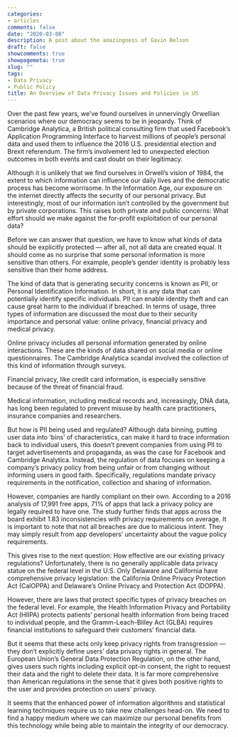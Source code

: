 ```yaml
---
categories:
- articles
comments: false
date: "2020-03-08"
description: A post about the amazingness of Gavin Belson
draft: false
showcomments: true
showpagemeta: true
slug: ""
tags:
- Data Privacy
- Public Policy
title: An Overview of Data Privacy Issues and Policies in US
---
```


Over the past few years, we’ve found ourselves in unnervingly Orwellian scenarios where our democracy seems to be in jeopardy. Think of Cambridge Analytica, a British political consulting firm that used Facebook’s Application Programming Interface to harvest millions of people’s personal data and used them to influence the 2016 U.S. presidential election and Brexit referendum. The firm’s involvement led to unexpected election outcomes in both events and cast doubt on their legitimacy. 

Although it is unlikely that we find ourselves in Orwell’s vision of 1984, the extent to which information can influence our daily lives and the democratic process has become worrisome. In the Information Age, our exposure on the internet directly affects the security of our personal privacy. But interestingly, most of our information isn’t controlled by the government but by private corporations. This raises both private and public concerns: What effort should we make against the for-profit exploitation of our personal data?

Before we can answer that question, we have to know what kinds of data should be explicitly protected — after all, not all data are created equal. It should come as no surprise that some personal information is more sensitive than others. For example, people’s gender identity is probably less sensitive than their home address. 

The kind of data that is generating security concerns is known as PII, or Personal Identification Information. In short, it is any data that can potentially identify specific individuals. PII can enable identity theft and can cause great harm to the individual if breached. In terms of usage, three types of information are discussed the most due to their security importance and personal value: online privacy, financial privacy and medical privacy. 

Online privacy includes all personal information generated by online interactions. These are the kinds of data shared on social media or online questionnaires. The Cambridge Analytica scandal involved the collection of this kind of information through surveys. 

Financial privacy, like credit card information, is especially sensitive because of the threat of financial fraud. 

Medical information, including medical records and, increasingly, DNA data, has long been regulated to prevent misuse by health care practitioners, insurance companies and researchers.

But how is PII being used and regulated? Although data binning, putting user data into ‘bins’ of characteristics, can make it hard to trace information back to individual users, this doesn’t prevent companies from using PII to target advertisements and propaganda, as was the case for Facebook and Cambridge Analytica. Instead, the regulation of data focuses on keeping a company’s privacy policy from being unfair or from changing without informing users in good faith. Specifically, regulations mandate privacy requirements in the notification, collection and sharing of information. 

However, companies are hardly compliant on their own. According to a 2016 analysis of 17,991 free apps, 71% of apps that lack a privacy policy are legally required to have one. The study further finds that apps across the board exhibit 1.83 inconsistencies with privacy requirements on average. It is important to note that not all breaches are due to malicious intent. They may simply result from app developers’ uncertainty about the vague policy requirements.

This gives rise to the next question: How effective are our existing privacy regulations? Unfortunately, there is no generally applicable data privacy statue on the federal level in the U.S. Only Delaware and California have comprehensive privacy legislation: the California Online Privacy Protection Act (CalOPPA) and Delaware’s Online Privacy and Protection Act (DOPPA). 

However, there are laws that protect specific types of privacy breaches on the federal level. For example, the Health Information Privacy and Portability Act (HIIPA) protects patients’ personal health information from being traced to individual people, and the Gramm-Leach-Bliley Act (GLBA) requires financial institutions to safeguard their customers’ financial data. 

But it seems that these acts only keep privacy rights from transgression — they don’t explicitly define users’ data privacy rights in general. The European Union’s General Data Protection Regulation, on the other hand, gives users such rights including explicit opt-in consent, the right to request their data and the right to delete their data. It is far more comprehensive than American regulations in the sense that it gives both positive rights to the user and provides protection on users’ privacy.

It seems that the enhanced power of information algorithms and statistical learning techniques require us to take new challenges head-on. We need to find a happy medium where we can maximize our personal benefits from this technology while being able to maintain the integrity of our democracy.